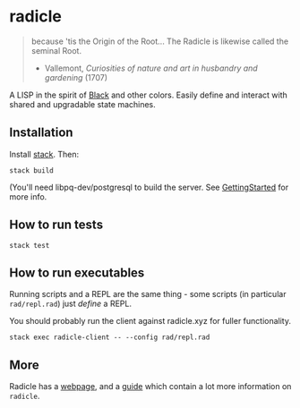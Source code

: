 # radicle

> because 'tis the Origin of the Root... The Radicle is likewise called  the
seminal Root.
> - Vallemont, *Curiosities of nature and art in husbandry and gardening* (1707)

A LISP in the spirit of [Black](http://pllab.is.ocha.ac.jp/~asai/Black/) and
other colors. Easily define and interact with shared and upgradable state
machines.

## Installation

Install [stack](https://docs.haskellstack.org/en/stable/install_and_upgrade/). Then:
```
stack build
```

(You'll need libpq-dev/postgresql to build the server. See [GettingStarted](https://radicle.readthedocs.io/en/latest/guide/GettingStarted.html) for more info.

## How to run tests

```
stack test
```

## How to run executables

Running scripts and a REPL are the same thing - some scripts (in particular
`rad/repl.rad`) just *define* a REPL.

You should probably run the client against radicle.xyz for fuller
functionality.

```
stack exec radicle-client -- --config rad/repl.rad
```

## More

Radicle has a [webpage](radicle.xyz), and a [guide](docs.radicle.xyz) which
contain a lot more information on `radicle`.

